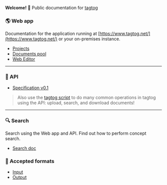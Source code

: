 **Welcome!** :open_hands: Public documentation for [tagtog](https://www.tagtog.net/)

### :earth_americas: Web app
Documentation for the application running at [https://www.tagtog.net/](https://www.tagtog.net/) or your on-premises instance.

* [Projects](projects.md)
* [Documents pool](documentpool.md)
* [Web Editor](webeditor.md)

***

### :electric_plug: API
* [Specification v0.1](https://github.com/tagtog/tagtog-doc/wiki/API-documents-v0.1)

> Also use the [tagtog script](https://github.com/tagtog/tagtog-doc/blob/master/tagtog) to do many common operations in tagtog using the API: upload, search, and download documents!

***

### :mag: Search
Search using the Web app and API. Find out how to perform concept search.
* [Search doc](search.md)


### :book: Accepted formats
* [Input](inputformats.md)
* [Output](outputformats.md)



